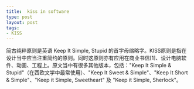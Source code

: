 ```yaml
---
title:  kiss in software
type: post
layout: post
tags: 
- KISS
---
```

简古纯粹原则是英语 Keep It Simple, Stupid 的首字母缩略字。KISS原则是指在设计当中应当注重简约的原则。同时这原则亦有应用在商业书信[1]、设计电脑软件、动画、工程上。原文当中有很多其他版本，包括："Keep It Simple & Stupid"（在西欧文学中最常使用）、"Keep It Sweet & Simple"、"Keep It Short & Simple"、"Keep it Simple, Sweetheart" 及 "Keep it Simple, Sherlock"。

